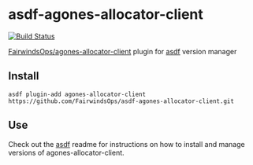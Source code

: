 # asdf-agones-allocator-client

[![Build Status](https://github.com/FairwindsOps/asdf-agones-allocator-client/workflows/master/badge.svg?branch=master)](https://github.com/FairwindsOps/asdf-agones-allocator-client/actions)

[FairwindsOps/agones-allocator-client](https://github.com/FairwindsOps/agones-allocator-client) plugin for [asdf](https://github.com/asdf-vm/asdf) version manager

## Install

```
asdf plugin-add agones-allocator-client https://github.com/FairwindsOps/asdf-agones-allocator-client.git
```

## Use

Check out the [asdf](https://github.com/asdf-vm/asdf) readme for instructions on how to install and manage versions of agones-allocator-client.
